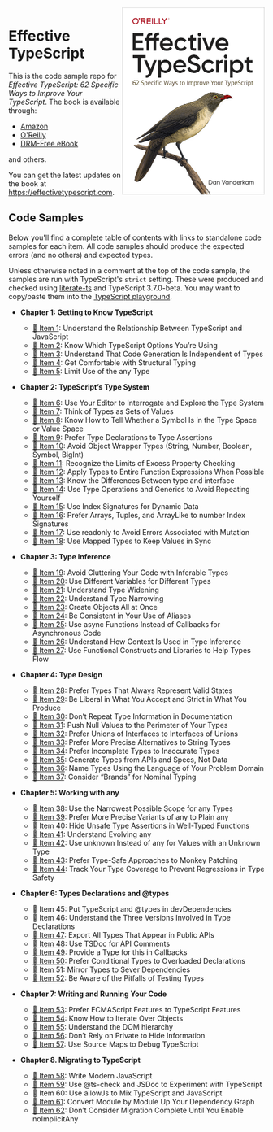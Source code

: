 <img src="/cover.png" width="280" title="Cover Image" align="right">

# Effective TypeScript

This is the code sample repo for _Effective TypeScript: 62 Specific Ways to Improve Your TypeScript_. The book is available through:

- [Amazon][a]
- [O'Reilly][o]
- [DRM-Free eBook][ebook]

and others.

You can get the latest updates on the book at <https://effectivetypescript.com>.

## Code Samples

Below you'll find a complete table of contents with links to standalone code samples for each item. All code samples should produce the expected errors (and no others) and expected types.

Unless otherwise noted in a comment at the top of the code sample, the samples are run with TypeScript's `strict` setting. These were produced and checked using [literate-ts][] and TypeScript 3.7.0-beta. You may want to copy/paste them into the [TypeScript playground][play].

- **Chapter 1: Getting to Know TypeScript**
  - [:memo: Item 1][Item 1]: Understand the Relationship Between TypeScript and JavaScript
  - [:memo: Item 2][Item 2]: Know Which TypeScript Options You’re Using
  - [:memo: Item 3][Item 3]: Understand That Code Generation Is Independent of Types
  - [:memo: Item 4][Item 4]: Get Comfortable with Structural Typing
  - [:memo: Item 5][Item 5]: Limit Use of the any Type

- **Chapter 2: TypeScript’s Type System**
  - [:memo: Item 6][Item 6]: Use Your Editor to Interrogate and Explore the Type System
  - [:memo: Item 7][Item 7]: Think of Types as Sets of Values
  - [:memo: Item 8][Item 8]: Know How to Tell Whether a Symbol Is in the Type Space or Value Space
  - [:memo: Item 9][Item 9]: Prefer Type Declarations to Type Assertions
  - [:memo: Item 10][Item 10]: Avoid Object Wrapper Types (String, Number, Boolean, Symbol, BigInt)
  - [:memo: Item 11][Item 11]: Recognize the Limits of Excess Property Checking
  - [:memo: Item 12][Item 12]: Apply Types to Entire Function Expressions When Possible
  - [:memo: Item 13][Item 13]: Know the Differences Between type and interface
  - [:memo: Item 14][Item 14]: Use Type Operations and Generics to Avoid Repeating Yourself
  - [:memo: Item 15][Item 15]: Use Index Signatures for Dynamic Data
  - [:memo: Item 16][Item 16]: Prefer Arrays, Tuples, and ArrayLike to number Index Signatures
  - [:memo: Item 17][Item 17]: Use readonly to Avoid Errors Associated with Mutation
  - [:memo: Item 18][Item 18]: Use Mapped Types to Keep Values in Sync

- **Chapter 3: Type Inference**
  - [:memo: Item 19][Item 19]: Avoid Cluttering Your Code with Inferable Types
  - [:memo: Item 20][Item 20]: Use Different Variables for Different Types
  - [:memo: Item 21][Item 21]: Understand Type Widening
  - [:memo: Item 22][Item 22]: Understand Type Narrowing
  - [:memo: Item 23][Item 23]: Create Objects All at Once
  - [:memo: Item 24][Item 24]: Be Consistent in Your Use of Aliases
  - [:memo: Item 25][Item 25]: Use async Functions Instead of Callbacks for Asynchronous Code
  - [:memo: Item 26][Item 26]: Understand How Context Is Used in Type Inference
  - [:memo: Item 27][Item 27]: Use Functional Constructs and Libraries to Help Types Flow

- **Chapter 4: Type Design**
  - [:memo: Item 28][Item 28]: Prefer Types That Always Represent Valid States
  - [:memo: Item 29][Item 29]: Be Liberal in What You Accept and Strict in What You Produce
  - [:memo: Item 30][Item 30]: Don’t Repeat Type Information in Documentation
  - [:memo: Item 31][Item 31]: Push Null Values to the Perimeter of Your Types
  - [:memo: Item 32][Item 32]: Prefer Unions of Interfaces to Interfaces of Unions
  - [:memo: Item 33][Item 33]: Prefer More Precise Alternatives to String Types
  - [:memo: Item 34][Item 34]: Prefer Incomplete Types to Inaccurate Types
  - [:memo: Item 35][Item 35]: Generate Types from APIs and Specs, Not Data
  - [:memo: Item 36][Item 36]: Name Types Using the Language of Your Problem Domain
  - [:memo: Item 37][Item 37]: Consider “Brands” for Nominal Typing

- **Chapter 5: Working with any**
  - [:memo: Item 38][Item 38]: Use the Narrowest Possible Scope for any Types
  - [:memo: Item 39][Item 39]: Prefer More Precise Variants of any to Plain any
  - [:memo: Item 40][Item 40]: Hide Unsafe Type Assertions in Well-Typed Functions
  - [:memo: Item 41][Item 41]: Understand Evolving any
  - [:memo: Item 42][Item 42]: Use unknown Instead of any for Values with an Unknown Type
  - [:memo: Item 43][Item 43]: Prefer Type-Safe Approaches to Monkey Patching
  - [:memo: Item 44][Item 44]: Track Your Type Coverage to Prevent Regressions in Type Safety

- **Chapter 6: Types Declarations and @types**
  - :memo: Item 45: Put TypeScript and @types in devDependencies
  - :memo: Item 46: Understand the Three Versions Involved in Type Declarations
  - [:memo: Item 47][Item 47]: Export All Types That Appear in Public APIs
  - [:memo: Item 48][Item 48]: Use TSDoc for API Comments
  - [:memo: Item 49][Item 49]: Provide a Type for this in Callbacks
  - [:memo: Item 50][Item 50]: Prefer Conditional Types to Overloaded Declarations
  - [:memo: Item 51][Item 51]: Mirror Types to Sever Dependencies
  - [:memo: Item 52][Item 52]: Be Aware of the Pitfalls of Testing Types

- **Chapter 7: Writing and Running Your Code**
  - [:memo: Item 53][Item 53]: Prefer ECMAScript Features to TypeScript Features
  - [:memo: Item 54][Item 54]: Know How to Iterate Over Objects
  - [:memo: Item 55][Item 55]: Understand the DOM hierarchy
  - [:memo: Item 56][Item 56]: Don’t Rely on Private to Hide Information
  - [:memo: Item 57][Item 57]: Use Source Maps to Debug TypeScript

- **Chapter 8. Migrating to TypeScript**
  - [:memo: Item 58][Item 58]: Write Modern JavaScript
  - [:memo: Item 59][Item 59]: Use @ts-check and JSDoc to Experiment with TypeScript
  - :memo: Item 60: Use allowJs to Mix TypeScript and JavaScript
  - [:memo: Item 61][Item 61]: Convert Module by Module Up Your Dependency Graph
  - [:memo: Item 62][Item 62]: Don’t Consider Migration Complete Until You Enable noImplicitAny

[o]: https://www.oreilly.com/library/view/effective-typescript/9781492053736/
[a]: https://amzn.to/38s1oCK
[ebook]: https://www.ebooks.com/en-us/209820951/effective-typescript/dan-vanderkam/?_c=1
[literate-ts]: https://github.com/danvk/literate-ts
[play]: https://www.typescriptlang.org/play/

[Item 1]: /samples/ch01-intro/item-01-ts-vs-js
[Item 2]: /samples/ch01-intro/item-02-which-ts
[Item 3]: /samples/ch01-intro/item-03-independent
[Item 4]: /samples/ch01-intro/item-04-structural
[Item 5]: /samples/ch01-intro/item-05-any

[Item 6]: /samples/ch02-types/item-06-editor
[Item 7]: /samples/ch02-types/item-07-types-as-sets
[Item 8]: /samples/ch02-types/item-08-type-value-space
[Item 9]: /samples/ch02-types/item-09-prefer-declarations-to-assertions
[Item 10]: /samples/ch02-types/item-10-avoid-object-wrapper-types
[Item 11]: /samples/ch02-types/item-11-excess-property-checking
[Item 12]: /samples/ch02-types/item-12-type-entire-functions
[Item 13]: /samples/ch02-types/item-13-type-vs-interface
[Item 14]: /samples/ch02-types/item-14-map-between-types
[Item 15]: /samples/ch02-types/item-15-index-for-dynamic
[Item 16]: /samples/ch02-types/item-16-number-index
[Item 17]: /samples/ch02-types/item-17-readonly
[Item 18]: /samples/ch02-types/item-18-values-in-sync

[Item 19]: /samples/ch03-inference/item-19-avoid-inferable
[Item 20]: /samples/ch03-inference/item-20-one-var-one-type
[Item 21]: /samples/ch03-inference/item-21-widening
[Item 22]: /samples/ch03-inference/item-22-narrowing
[Item 23]: /samples/ch03-inference/item-23-all-at-once
[Item 24]: /samples/ch03-inference/item-24-avoid-aliasing
[Item 25]: /samples/ch03-inference/item-25-use-async-await
[Item 26]: /samples/ch03-inference/item-26-context-inference
[Item 27]: /samples/ch03-inference/item-27-well-typed-libs

[Item 28]: /samples/ch04-design/item-28-valid-states
[Item 29]: /samples/ch04-design/item-29-loose-accept-strict-produce
[Item 30]: /samples/ch04-design/item-30-jsdoc-repeat
[Item 31]: /samples/ch04-design/item-31-null-values-to-perimeter
[Item 32]: /samples/ch04-design/item-32-union-of-interfaces
[Item 33]: /samples/ch04-design/item-33-avoid-strings
[Item 34]: /samples/ch04-design/item-34-incomplete-over-innacurate
[Item 35]: /samples/ch04-design/item-35-consider-codegen
[Item 36]: /samples/ch04-design/item-36-language-of-domain
[Item 37]: /samples/ch04-design/item-37-brands

[Item 38]: /samples/ch05-any/item-38-narrowest-any
[Item 39]: /samples/ch05-any/item-39-specific-any
[Item 40]: /samples/ch05-any/item-40-hide-unsafe-casts
[Item 41]: /samples/ch05-any/item-41-evolving-any
[Item 42]: /samples/ch05-any/item-42-never-unknown
[Item 43]: /samples/ch05-any/item-43-type-safe-monkey
[Item 44]: /samples/ch05-any/item-44-type-percentage

[Item 47]: /samples/ch06-declarations/item-47-export-your-types
[Item 48]: /samples/ch06-declarations/item-48-use-tsdoc
[Item 49]: /samples/ch06-declarations/item-49-this-in-callbacks
[Item 50]: /samples/ch06-declarations/item-50-conditional-overload
[Item 51]: /samples/ch06-declarations/item-51-mirror-types-for-deps
[Item 52]: /samples/ch06-declarations/item-52-test-your-types

[Item 53]: /samples/ch07-write-run/item-53-avoid-non-ecma
[Item 54]: /samples/ch07-write-run/item-54-iterate-objects
[Item 55]: /samples/ch07-write-run/item-55-understand-the-dom
[Item 56]: /samples/ch07-write-run/item-56-private-rely
[Item 57]: /samples/ch07-write-run/item-57-source-maps-debug

[Item 58]: /samples/ch08-migrate/item-58-write-modern-js
[Item 59]: /samples/ch08-migrate/item-59-jsdoc-tscheck
[Item 61]: /samples/ch08-migrate/item-61-convert-up-the-graph
[Item 62]: /samples/ch08-migrate/item-62-start-loose
